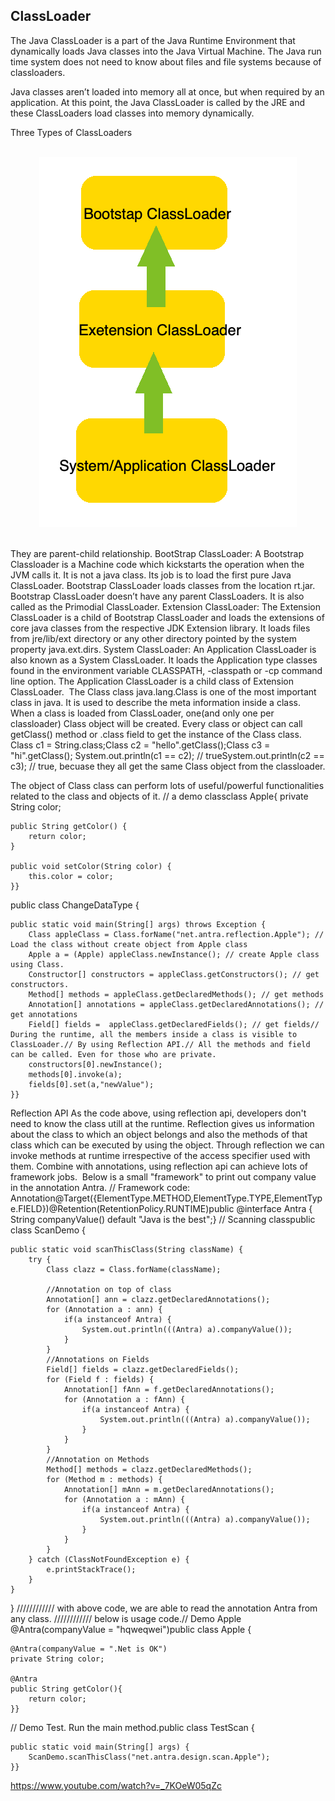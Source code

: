 ## ClassLoader
The Java ClassLoader is a part of the Java Runtime Environment that dynamically loads Java classes into the Java Virtual Machine. The Java run time system does not need to know about files and file systems because of classloaders.  

Java classes aren’t loaded into memory all at once, but when required by an application. At this point, the Java ClassLoader is called by the JRE and these ClassLoaders load classes into memory dynamically.  

Three Types of ClassLoaders

<br>
<div align="center">
    <img src="https://github.com/shenkaidong/Core-Java-Basic/blob/master/note/java/13%20-%20JVM%20-%20Classloader%20&%20Reflection%20API/pic/Assignment_13_1.png">
</div>
<br>


They are parent-child relationship.
BootStrap ClassLoader: A Bootstrap Classloader is a Machine code which kickstarts the operation when the JVM calls it. It is not a java class. Its job is to load the first pure Java ClassLoader. Bootstrap ClassLoader loads classes from the location rt.jar. Bootstrap ClassLoader doesn’t have any parent ClassLoaders. It is also called as the Primodial ClassLoader.
Extension ClassLoader: The Extension ClassLoader is a child of Bootstrap ClassLoader and loads the extensions of core java classes from the respective JDK Extension library. It loads files from jre/lib/ext directory or any other directory pointed by the system property java.ext.dirs.
System ClassLoader: An Application ClassLoader is also known as a System ClassLoader. It loads the Application type classes found in the environment variable CLASSPATH, -classpath or -cp command line option. The Application ClassLoader is a child class of Extension ClassLoader.
 The Class class
java.lang.Class is one of the most important class in java. It is used to describe the meta information inside a class. When a class is loaded from ClassLoader, one(and only one per classloader) Class object will be created.
Every class or object can call getClass() method or .class field to get the instance of the Class class.
Class c1 = String.class;Class c2 = "hello".getClass();Class c3 = "hi".getClass();
System.out.println(c1 == c2); // trueSystem.out.println(c2 == c3); // true, becuase they all get the same Class object from the classloader.

The object of Class class can perform lots of useful/powerful functionalities related to the class and objects of it.
// a demo classclass Apple{
    private String color;

    public String getColor() {
        return color;
    }

    public void setColor(String color) {
        this.color = color;
    }}

public class ChangeDataType {

    public static void main(String[] args) throws Exception {
        Class appleClass = Class.forName("net.antra.reflection.Apple"); // Load the class without create object from Apple class
        Apple a = (Apple) appleClass.newInstance(); // create Apple class using Class.
        Constructor[] constructors = appleClass.getConstructors(); // get constructors.
        Method[] methods = appleClass.getDeclaredMethods(); // get methods
        Annotation[] annotations = appleClass.getDeclaredAnnotations(); // get annotations
        Field[] fields =  appleClass.getDeclaredFields(); // get fields// During the runtime, all the members inside a class is visible to ClassLoader.// By using Reflection API.// All the methods and field can be called. Even for those who are private.
        constructors[0].newInstance();
        methods[0].invoke(a);
        fields[0].set(a,"newValue");
    }}
Reflection API
As the code above, using reflection api, developers don't need to know the class utill at the runtime. Reflection gives us information about the class to which an object belongs and also the methods of that class which can be executed by using the object. Through reflection we can invoke methods at runtime irrespective of the access specifier used with them.
Combine with annotations, using reflection api can achieve lots of framework jobs. 
Below is a small "framework" to print out company value in the annotation Antra.
// Framework code: Annotation@Target({ElementType.METHOD,ElementType.TYPE,ElementType.FIELD})@Retention(RetentionPolicy.RUNTIME)public @interface Antra {
    String companyValue() default "Java is the best";}
// Scanning classpublic class ScanDemo {

    public static void scanThisClass(String className) {
        try {
            Class clazz = Class.forName(className);
                        
            //Annotation on top of class
            Annotation[] ann = clazz.getDeclaredAnnotations();
            for (Annotation a : ann) {
                if(a instanceof Antra) {
                    System.out.println(((Antra) a).companyValue());
                }
            }
            //Annotations on Fields
            Field[] fields = clazz.getDeclaredFields();
            for (Field f : fields) {
                Annotation[] fAnn = f.getDeclaredAnnotations();
                for (Annotation a : fAnn) {
                    if(a instanceof Antra) {
                        System.out.println(((Antra) a).companyValue());
                    }
                }
            }
            //Annotation on Methods
            Method[] methods = clazz.getDeclaredMethods();
            for (Method m : methods) {
                Annotation[] mAnn = m.getDeclaredAnnotations();           
                for (Annotation a : mAnn) {
                    if(a instanceof Antra) {
                        System.out.println(((Antra) a).companyValue());
                    }
                }
            }
        } catch (ClassNotFoundException e) {
            e.printStackTrace();
        }
    }
}
//////////// with above code, we are able to read the annotation Antra from any class.
//////////// below is usage code.// Demo Apple @Antra(companyValue = "hqweqwei")public class Apple {

    @Antra(companyValue = ".Net is OK")
    private String color;

    @Antra
    public String getColor(){
        return color;
    }}
// Demo Test. Run the main method.public class TestScan {

    public static void main(String[] args) {
        ScanDemo.scanThisClass("net.antra.design.scan.Apple");
    }}


https://www.youtube.com/watch?v=_7KOeW05qZc
